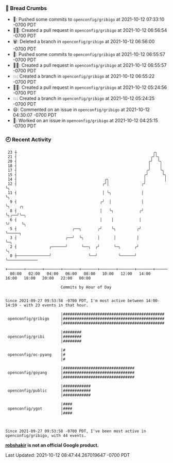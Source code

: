 ### 🍞 Bread Crumbs

 * 🚢: Pushed some commits to `openconfig/gribigo` at 2021-10-12 07:33:10 -0700 PDT
 * ✍🏼: Created a pull request in `openconfig/gribigo` at 2021-10-12 06:56:54 -0700 PDT
 * 🗑: Deleted a branch in `openconfig/gribigo` at 2021-10-12 06:56:00 -0700 PDT
 * 🚢: Pushed some commits to `openconfig/gribigo` at 2021-10-12 06:55:57 -0700 PDT
 * ✍🏼: Created a pull request in `openconfig/gribigo` at 2021-10-12 06:55:57 -0700 PDT
 * 💥: Created a branch in `openconfig/gribigo` at 2021-10-12 06:55:22 -0700 PDT
 * ✍🏼: Created a pull request in `openconfig/gribigo` at 2021-10-12 05:24:56 -0700 PDT
 * 💥: Created a branch in `openconfig/gribigo` at 2021-10-12 05:24:25 -0700 PDT
 * 😃: Commented on an issue in `openconfig/gribigo` at 2021-10-12 04:30:07 -0700 PDT
 * 👀: Worked on an issue in `openconfig/gribigo` at 2021-10-12 04:25:15 -0700 PDT

### 🕘 Recent Activity
```
 23 ┼                                                           ╭╮
 21 ┤                                                          ╭╯╰╮
 20 ┤                                                         ╭╯  ╰╮
 18 ┤                                                         │    │
 17 ┤                                                        ╭╯    ╰╮
 15 ┤                                                       ╭╯      ╰╮
 14 ┤                                      ╭╮               │        │
 12 ┤                                     ╭╯│              ╭╯        ╰╮
 11 ┤                                     │ ╰╮             │          ╰╮
  9 ┤                                    ╭╯  │             │           ╰╮    ╭╮
  8 ┤                                    │   ╰╮           ╭╯            ╰╮╭──╯╰─╮
  6 ┤                                    │    │           │              ╰╯     ╰╮
  5 ┤                        ╭──╮       ╭╯    ╰╮         ╭╯                      ╰─────╮
  3 ┤                     ╭──╯  ╰╮      │      │         │                             ╰─╮
  2 ┤              ╭──────╯      ╰──╮  ╭╯      ╰─╮      ╭╯                               ╰╮
  0 ┼──────────────╯                ╰──╯         ╰──────╯                                 ╰─────────────
    +───────+───────+───────+───────+───────+───────+───────+───────+───────+───────+───────+───────+────
  00:00   02:00   04:00   06:00   08:00   10:00   12:00   14:00   16:00   18:00   20:00   22:00   00:00   

						Commits by Hour of Day


Since 2021-09-27 09:53:58 -0700 PDT, I'm most active between 14:00-14:59 - with 23 events in that hour.

```



```
                        |############################################
 openconfig/gribigo     |############################################
                        |############################################

                        |########
 openconfig/gribi       |########
                        |########

                        |#
 openconfig/oc-pyang    |#
                        |#

                        |###############################
 openconfig/goyang      |###############################
                        |###############################

                        |############
 openconfig/public      |############
                        |############

                        |####
 openconfig/ygot        |####
                        |####



Since 2021-09-27 09:53:58 -0700 PDT, I've been most active in openconfig/gribigo, with 44 events.

```
**[robshakir](mailto:robjs@google.com) is not an official Google product.**  


Last Updated: 2021-10-12 08:47:44.267019647 -0700 PDT
